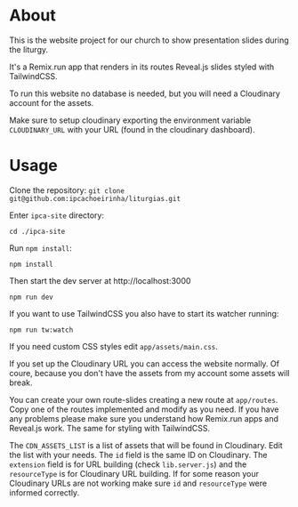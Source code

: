 # About

This is the website project for our church to show presentation slides during the liturgy.

It's a Remix.run app that renders in its routes Reveal.js slides styled with TailwindCSS.

To run this website no database is needed, but you will need a Cloudinary account for the assets.

Make sure to setup cloudinary exporting the environment variable `CLOUDINARY_URL` with your URL (found in the cloudinary dashboard).

# Usage

Clone the repository:
`git clone git@github.com:ipcachoeirinha/liturgias.git`

Enter `ipca-site` directory:

`cd ./ipca-site`

Run `npm install`:

`npm install`

Then start the dev server at http://localhost:3000

`npm run dev`

If you want to use TailwindCSS you also have to start its watcher running:

`npm run tw:watch`

If you need custom CSS styles edit `app/assets/main.css`.

If you set up the Cloudinary URL you can access the website normally. Of coure, because you don't have the assets from my account some assets will break.

You can create your own route-slides creating a new route at `app/routes`. Copy one of the routes implemented and modify as you need. If you have any problems please make sure you understand how Remix.run apps and Reveal.js work. The same for styling with TailwindCSS.

The `CDN_ASSETS_LIST` is a list of assets that will be found in Cloudinary. Edit the list with your needs. The `id` field is the same ID on Cloudinary. The `extension` field is for URL building (check `lib.server.js`) and the `resourceType` is for Cloudinary URL building. If for some reason your Cloudinary URLs are not working make sure `id` and `resourceType` were informed correctly.